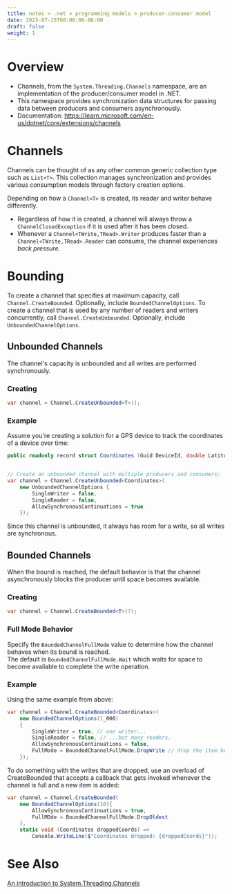 ```yaml
---
title: notes > .net > programming models > producer-consumer model
date: 2023-07-15T00:00:00-06:00
draft: false
weight: 1
---
```


# Overview
- Channels, from the `System.Threading.Channels` namespace, are an implementation of the producer/consumer model in .NET.  
- This namespace provides synchronization data structures for passing data between producers and consumers asynchronously.
- Documentation: https://learn.microsoft.com/en-us/dotnet/core/extensions/channels 

# Channels
Channels can be thought of as any other common generic collection type such as `List<T>`. This collection manages synchronization and provides various 
consumption models through factory creation options.

Depending on how a `Channel<T>` is created, its reader and writer behave differently.  
- <o>Regardless of how it is created, a channel will always throw a `ChannelClosedException` if it is used after it has been closed.</o>
- Whenever a `Channel<TWrite,TRead>.Writer` produces faster than a `Channel<TWrite,TRead>.Reader` can consume, the channel experiences *back pressure*.

# Bounding
To create a channel that specifies at maximum capacity, call `Channel.CreateBounded`. Optionally, include `BoundedChannelOptions`.
To create a channel that is used by any number of readers and writers concurrently, call `Channel.CreateUnbounded`. Optionally, include `UnboundedChannelOptions`.

## Unbounded Channels
The channel's capacity is unbounded and all writes are performed synchronously.  

### Creating
```cs
var channel = Channel.CreateUnbounded<T>();
```

### Example
Assume you're creating a solution for a GPS device to track the coordinates of a device over time:
```cs
public readonly record struct Coordinates (Guid DeviceId, double Latitude, double Longitude);


// Create an unbounded channel with multiple producers and consumers:
var channel = Channel.CreateUnbounded<Coordinates>(
    new UnboundedChannelOptions { 
        SingleWriter = false, 
        SingleReader = false, 
        AllowSynchronousContinuations = true 
    });
```

Since this channel is unbounded, it always has room for a write, so all writes are synchronous.

## Bounded Channels
When the bound is reached, the default behavior is that the channel asynchronously blocks the producer until space becomes available.  

### Creating
```cs
var channel = Channel.CreateBounded<T>(7);
```

### Full Mode Behavior
Specify the `BoundedChannelFullMode` value to determine how the channel behaves when its bound is reached.  
The default is `BoundedChannelFullMode.Wait` which waits for space to become available to complete the write operation.

### Example
Using the same example from above:
```cs
var channel = Channel.CreateBounded<Coordinates>(
    new BoundedChannelOptions(1_000)
    {
        SingleWriter = true, // one writer...
        SingleReader = false, // ...but many readers.
        AllowSynchronousContinuations = false,
        FullMode = BoundedChannelFullMode.DropWrite // drop the item being written if the channel is full
    });
```

To do something with the writes that are dropped, use an overload of CreateBounded that accepts a callback that gets invoked 
whenever the channel is full and a new item is added:
```cs
var channel = Channel.CreateBounded(
    new BoundedChannelOptions(10){
        AllowSynchronousContinuations = true,
        FullMOde = BoundedChannelFullMode.DropOldest
    },
    static void (Coordinates droppedCoords) =>
        Console.WriteLine($"Coordinates dropped: {droppedCoords}"));
```

# See Also
[An introduction to System.Threading.Channels](https://devblogs.microsoft.com/dotnet/an-introduction-to-system-threading-channels/)
